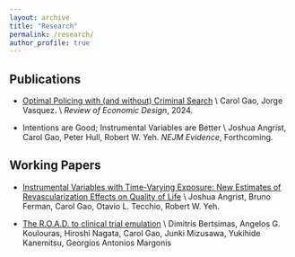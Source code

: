 ```yaml
---
layout: archive
title: "Research"
permalink: /research/
author_profile: true
---
```


Publications 
------
- [Optimal Policing with (and without) Criminal Search](https://link.springer.com/article/10.1007/s10058-024-00356-y) \\
    Carol Gao, Jorge Vasquez. \\
    *Review of Economic Design*, 2024. 

- Intentions are Good; Instrumental Variables are Better \\
    Joshua Angrist, Carol Gao, Peter Hull, Robert W. Yeh.
    *NEJM Evidence*, Forthcoming. 

Working Papers 
------
- [Instrumental Variables with Time-Varying Exposure: New Estimates of Revascularization Effects on Quality of Life](https://arxiv.org/abs/2501.01623) \\
    Joshua Angrist, Bruno Ferman, Carol Gao, Otavio L. Tecchio, Robert W. Yeh. 

- [The R.O.A.D. to clinical trial emulation](https://arxiv.org/abs/2412.03528) \\
    Dimitris Bertsimas, Angelos G. Koulouras, Hiroshi Nagata, Carol Gao, Junki Mizusawa, Yukihide Kanemitsu, Georgios Antonios Margonis

